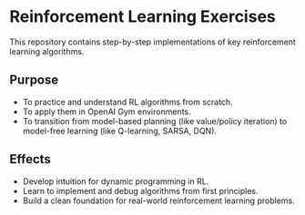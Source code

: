 # Reinforcement Learning Exercises

This repository contains step-by-step implementations of key reinforcement learning algorithms.

## Purpose

- To practice and understand RL algorithms from scratch.
- To apply them in OpenAI Gym environments.
- To transition from model-based planning (like value/policy iteration) to model-free learning (like Q-learning, SARSA, DQN).

## Effects

- Develop intuition for dynamic programming in RL.
- Learn to implement and debug algorithms from first principles.
- Build a clean foundation for real-world reinforcement learning problems.
